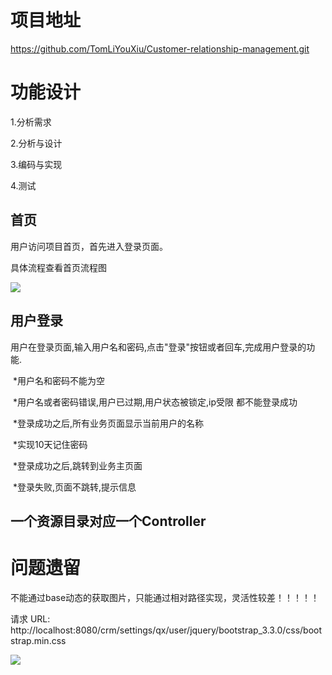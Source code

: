 # 项目地址

https://github.com/TomLiYouXiu/Customer-relationship-management.git

# 功能设计

1.分析需求

2.分析与设计

3.编码与实现

4.测试

## 首页

用户访问项目首页，首先进入登录页面。

具体流程查看首页流程图

![](https://pic1.imgdb.cn/item/63492c9716f2c2beb1e84227.jpg)

## 用户登录

用户在登录页面,输入用户名和密码,点击"登录"按钮或者回车,完成用户登录的功能.

​	*用户名和密码不能为空

​	*用户名或者密码错误,用户已过期,用户状态被锁定,ip受限 都不能登录成功

​	*登录成功之后,所有业务页面显示当前用户的名称

​	*实现10天记住密码

​	*登录成功之后,跳转到业务主页面

​	*登录失败,页面不跳转,提示信息



## 一个资源目录对应一个Controller

# 问题遗留

不能通过base动态的获取图片，只能通过相对路径实现，灵活性较差！！！！！

请求 URL: http://localhost:8080/crm/settings/qx/user/jquery/bootstrap_3.3.0/css/bootstrap.min.css

![](https://pic1.imgdb.cn/item/63492b9a16f2c2beb1e6de1a.jpg)
